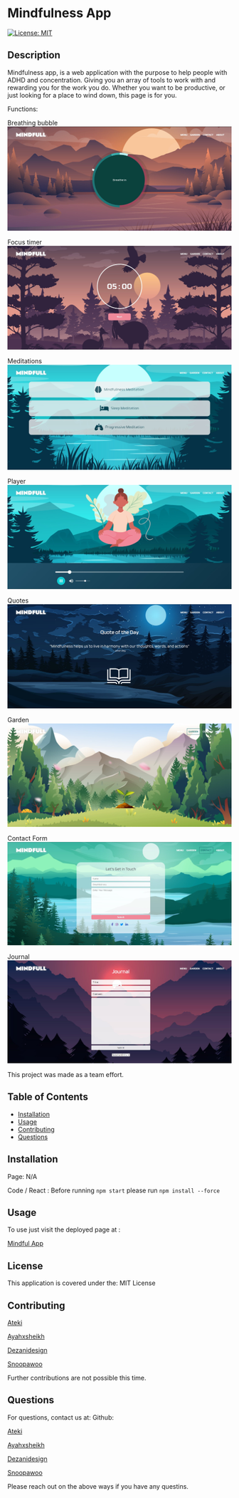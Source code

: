 
# Mindfulness App
[![License: MIT](https://img.shields.io/badge/License-MIT-yellow.svg)](https://opensource.org/licenses/MIT)

## Description

Mindfulness app, is a web application with the purpose to help people with ADHD and concentration. Giving you an array of tools to work with and rewarding you for the work you do. Whether you want to be productive, or just looking for a place to wind down, this page is for you.

Functions:

Breathing bubble
![Alt text](/src/assets/r-breathe.jpg?raw=true "Breathe")

Focus timer
![Alt text](/src/assets/r-focus.jpg?raw=true "Focus")

Meditations
![Alt text](/src/assets/r-meditations.jpg?raw=true "Meditation")

Player
![Alt text](/src/assets/r-player.jpg?raw=true "Player")

Quotes
![Alt text](/src/assets/r-quotes.jpg?raw=true "Quotes")

Garden
![Alt text](/src/assets/r-garden.jpg?raw=true "Garden")

Contact Form
![Alt text](/src/assets/r-contacts.jpg?raw=true "Contacts")

Journal
![Alt text](/src/assets/r-journal.jpg?raw=true "Journal")


This project was made as a team effort.

## Table of Contents

 - [Installation](#installation)
 - [Usage](#usage)
 - [Contributing](#contributing)
 - [Questions](#questions)

## Installation

Page: N/A

Code / React : Before running ```npm start``` please run ```npm install --force```

## Usage

To use just visit the deployed page at :

[Mindful App](https://mindfulmindful.netlify.app/)

## License 

This application is covered under the: MIT License

## Contributing

[Ateki](https://github.com/ateki)

[Ayahxsheikh](https://github.com/ayahxsheikh)

[Dezanidesign](https://github.com/dezanidesign)

[Snoopawoo](https://github.com/Snoopawoo)

Further contributions are not possible this time.

## Questions

For questions, contact us at:
 Github:

[Ateki](https://github.com/ateki)

[Ayahxsheikh](https://github.com/ayahxsheikh)

[Dezanidesign](https://github.com/dezanidesign)

[Snoopawoo](https://github.com/Snoopawoo)

 Please reach out on the above ways if you have any questins.

    
